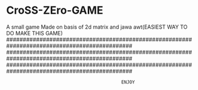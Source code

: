 # CroSS-ZEro-GAME
A small game Made on basis of 2d matrix and jawa awt(EASIEST WAY TO DO MAKE THIS GAME)
##############################################################################################
##############################################################################################
##############################################################################################

                                               ENJOY
